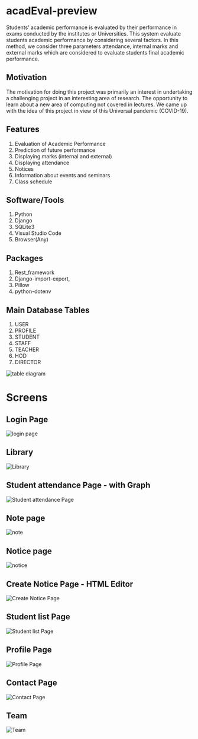# acadEval-preview

Students’ academic performance is evaluated by their performance in exams conducted by the institutes or Universities. This system evaluate students academic performance by considering several factors. In this method, we consider three parameters attendance, internal marks and external marks which are considered to evaluate students final academic performance.


## Motivation

The motivation for doing this project was primarily an interest in undertaking a challenging project in an interesting area of research. The opportunity to learn about a new area of computing not covered in lectures.
We came up with the idea of this project in view of this Universal pandemic (COVID-19).

## Features

1. Evaluation of Academic Performance
2. Prediction of future performance
3. Displaying marks (internal and external)
4. Displaying attendance
5. Notices
6. Information about events and seminars
7. Class schedule


## Software/Tools
1. Python
2. Django
3. SQLite3
4. Visual Studio Code
5. Browser(Any)

## Packages 
1. Rest_framework
2. Django-import-export,
3. Pillow
4. python-dotenv


## Main Database Tables
1. USER	
2. PROFILE	
3. STUDENT	
4. STAFF	
5. TEACHER	
6. HOD	
7. DIRECTOR

![table diagram](screens/table-dia.png "table diagram")



# Screens
## Login Page
![login page](screens/login.png "login page")


## Library
![Library](screens/library.png "Library")


## Student attendance Page - with Graph
![Student attendance Page](screens/student-attendance.png "Student attendance Page")


## Note page
![note](screens/note.png "note")


## Notice page
![notice](screens/all-notices.png "notice")


## Create Notice Page - HTML Editor
![Create Notice Page](screens/create-notice.png "Create Notice Page")


## Student list Page
![Student list Page](screens/students-list.png "Student list Page")


## Profile Page
![Profile Page](screens/profile.png "Profile Page")


## Contact Page
![Contact Page](screens/contactus.png "Contact Page")


## Team
![Team](screens/team.jpg "Team")